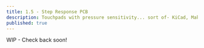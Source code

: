 ```yaml
---
title: 1.5 - Step Response PCB
description: Touchpads with pressure sensitivity... sort of- KiCad, MakeraCAM, and Soldering
published: true
---
```


WIP - Check back soon!